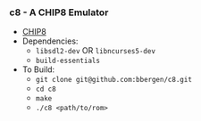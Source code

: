 ### c8 - A CHIP8 Emulator

* [CHIP8](https://en.wikipedia.org/wiki/CHIP-8)
* Dependencies:
  * `libsdl2-dev` OR `libncurses5-dev`
  * `build-essentials`
* To Build:
  * `git clone git@github.com:bbergen/c8.git`
  * `cd c8`
  * `make`
  * `./c8 <path/to/rom>`
